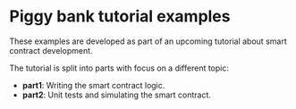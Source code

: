 # Piggy bank tutorial examples

These examples are developed as part of an upcoming tutorial about smart
contract development.

The tutorial is split into parts with focus on a different topic:

- **part1**: Writing the smart contract logic.
- **part2**: Unit tests and simulating the smart contract.
